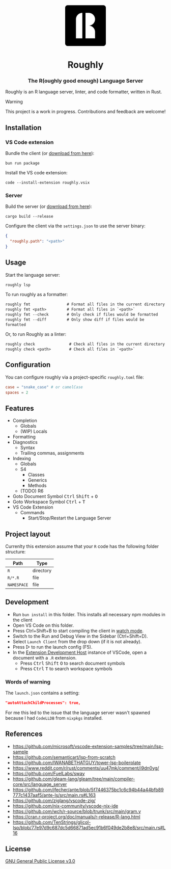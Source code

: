 <div align="center">

<img height="128px" src="client/images/icon.svg" />

# Roughly

### The R(oughly good enough) Language Server

</div>

Roughly is an R language server, linter, and code formatter, written in Rust.

> [!WARNING]  
> This project is a work in progress. Contributions and feedback are welcome!

## Installation

### VS Code extension

Bundle the client (or [download from here](https://github.com/felix-andreas/roughly/releases)):

```
bun run package
```

Install the VS code extension:

```
code --install-extension roughly.vsix
```

### Server

Build the server (or [download from here](https://github.com/felix-andreas/roughly/releases)):

```
cargo build --release
```

Configure the client via the `settings.json` to use the server binary:

```json
{
  "roughly.path": "<path>"
}
```

## Usage

Start the language server:

```
roughly lsp
```

To run roughly as a formatter:

```
roughly fmt                # Format all files in the current directory
roughly fmt <path>         # Format all files in `<path>`
roughly fmt --check        # Only check if files would be formatted
roughly fmt --diff         # Only show diff if files would be formatted
```

Or, to run Roughly as a linter:

```
roughly check               # Check all files in the current directory
roughly check <path>        # Check all files in `<path>`
```

## Configuration

You can configure roughly via a project-specific `roughly.toml` file:

```toml
case = "snake_case" # or camelCase
spaces = 2
```

## Features

* Completion
  * Globals
  * (WIP) Locals
* Formatting
* Diagnostics
  * Syntax
  * Trailing commas, assignments
* Indexing
  * Globals
  * S4
    * Classes
    * Generics
    * Methods
  * (TODO) R6
* Goto Document Symbol <kbd>Ctrl</kbd> <kbd>Shift</kbd> + <kbd>O</kbd>
* Goto Workspace Symbol <kbd>Ctrl</kbd> + <kbd>T</kbd>
* VS Code Extension
  * Commands
    * Start/Stop/Restart the Language Server

## Project layout

Currenlty this extension assume that your `R` code has the following folder structure:

| Path        | Type      |
|-------------|-----------|
| `R`         | directory |
| `R/*.R`     | file      |
| `NAMESPACE` | file      |


## Development

- Run `bun install` in this folder. This installs all necessary npm modules in the client
- Open VS Code on this folder.
- Press Ctrl+Shift+B to start compiling the client in [watch mode](https://code.visualstudio.com/docs/editor/tasks#:~:text=The%20first%20entry%20executes,the%20HelloWorld.js%20file.).
- Switch to the Run and Debug View in the Sidebar (Ctrl+Shift+D).
- Select `Launch Client` from the drop down (if it is not already).
- Press ▷ to run the launch config (F5).
- In the [Extension Development Host](https://code.visualstudio.com/api/get-started/your-first-extension#:~:text=Then%2C%20inside%20the%20editor%2C%20press%20F5.%20This%20will%20compile%20and%20run%20the%20extension%20in%20a%20new%20Extension%20Development%20Host%20window.) instance of VSCode, open a document with a `.R` extension.
  - Press <kbd>Ctrl</kbd> <kbd>Shift</kbd> <kbd>O</kbd> to search document symbols
  - Press <kbd>Ctrl</kbd> <kbd>T</kbd> to search workspace symbols

### Words of warning

The `launch.json` contains a setting:

```json
"autoAttachChildProcesses": true,
```

For me this led to the issue that the language server wasn't spawned because I had `CodeLLDB` from `nixpkgs` installed.


## References

* https://github.com/microsoft/vscode-extension-samples/tree/main/lsp-sample
* https://github.com/semanticart/lsp-from-scratch
* https://github.com/IWANABETHATGUY/tower-lsp-boilerplate
* https://www.reddit.com/r/rust/comments/uu47mk/comment/i9dn0yg/
* https://github.com/FuelLabs/sway
* https://github.com/gleam-lang/gleam/tree/main/compiler-core/src/language_server
* https://github.com/jfecher/ante/blob/5f7446375bc1c6c94b44a44bfb89777c1437aaf5/ante-ls/src/main.rs#L163
* https://github.com/ziglang/vscode-zig/
* https://github.com/nix-community/vscode-nix-ide
* https://github.com/wch/r-source/blob/trunk/src/main/gram.y
* https://cran.r-project.org/doc/manuals/r-release/R-lang.html
* https://github.com/TenStrings/glicol-lsp/blob/77e97d9c687dc5d66871ad5ec91b6f049de2b8e8/src/main.rs#L16

## License

[GNU General Public License v3.0](LICENSE)
